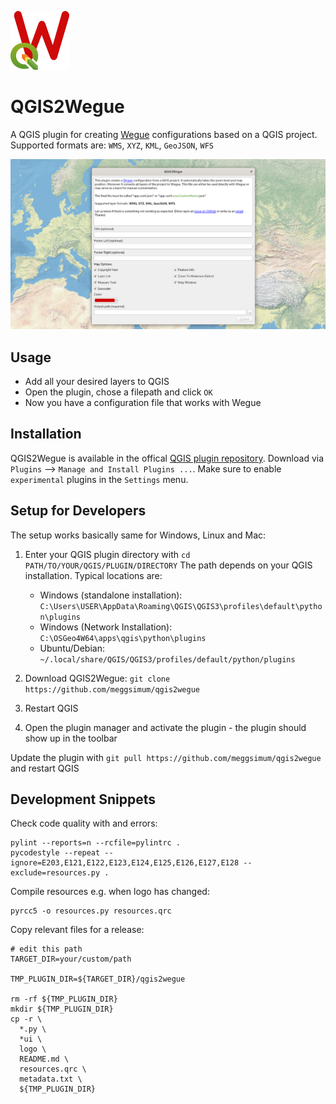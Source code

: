 
![logo](logo/logo.png)

# QGIS2Wegue 

A QGIS plugin for creating [Wegue](https://github.com/meggsimum/wegue) configurations based on a QGIS project. Supported formats are: `WMS`, `XYZ`, `KML`, `GeoJSON`, `WFS`

![Screenshot Plugin](screenshot_gui.png)

## Usage

- Add all your desired layers to QGIS
- Open the plugin, chose a filepath and click `OK`
- Now you have a configuration file that works with Wegue 

## Installation

QGIS2Wegue is available in the offical [QGIS plugin repository](https://plugins.qgis.org/plugins/qgis2wegue/). Download via `Plugins` --> `Manage and Install Plugins ...`. Make sure to enable `experimental` plugins in the `Settings` menu.

## Setup for Developers

The setup works basically same for Windows, Linux and Mac:

1. Enter your QGIS plugin directory with `cd PATH/TO/YOUR/QGIS/PLUGIN/DIRECTORY` The path depends on your QGIS installation. Typical locations are:
    - Windows (standalone installation): `C:\Users\USER\AppData\Roaming\QGIS\QGIS3\profiles\default\python\plugins`
    - Windows (Network Installation): `C:\OSGeo4W64\apps\qgis\python\plugins`
    - Ubuntu/Debian: `~/.local/share/QGIS/QGIS3/profiles/default/python/plugins`

2. Download QGIS2Wegue: `git clone https://github.com/meggsimum/qgis2wegue`

3. Restart QGIS

4. Open the plugin manager and activate the plugin - the plugin should show up in the toolbar

Update the plugin with `git pull https://github.com/meggsimum/qgis2wegue` and restart QGIS

## Development Snippets

Check code quality with and errors:

```shell
pylint --reports=n --rcfile=pylintrc .
pycodestyle --repeat --ignore=E203,E121,E122,E123,E124,E125,E126,E127,E128 --exclude=resources.py .
```

Compile resources e.g. when logo has changed:

```shell
pyrcc5 -o resources.py resources.qrc
```


Copy relevant files for a release:


```
# edit this path
TARGET_DIR=your/custom/path

TMP_PLUGIN_DIR=${TARGET_DIR}/qgis2wegue

rm -rf ${TMP_PLUGIN_DIR}
mkdir ${TMP_PLUGIN_DIR}
cp -r \
  *.py \
  *ui \
  logo \
  README.md \
  resources.qrc \
  metadata.txt \
  ${TMP_PLUGIN_DIR}
```